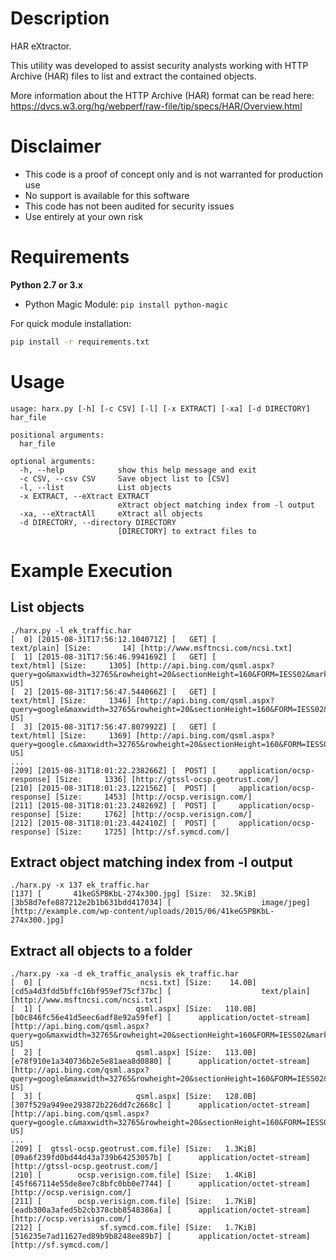 Description
===========

HAR eXtractor.

This utility was developed to assist security analysts working with HTTP
Archive (HAR) files to list and extract the contained objects.

More information about the HTTP Archive (HAR) format can be read here:
https://dvcs.w3.org/hg/webperf/raw-file/tip/specs/HAR/Overview.html

Disclaimer
==========

* This code is a proof of concept only and is not warranted for production use
* No support is available for this software
* This code has not been audited for security issues
* Use entirely at your own risk

Requirements
============

**Python 2.7 or 3.x**

* Python Magic Module: `pip install python-magic`

For quick module installation:
```bash
pip install -r requirements.txt
```

Usage
=====

```
usage: harx.py [-h] [-c CSV] [-l] [-x EXTRACT] [-xa] [-d DIRECTORY] har_file

positional arguments:
  har_file

optional arguments:
  -h, --help            show this help message and exit
  -c CSV, --csv CSV     Save object list to [CSV]
  -l, --list            List objects
  -x EXTRACT, --eXtract EXTRACT
                        eXtract object matching index from -l output
  -xa, --eXtractAll     eXtract all objects
  -d DIRECTORY, --directory DIRECTORY
                        [DIRECTORY] to extract files to
```

Example Execution
=================

List objects
------------

```
./harx.py -l ek_traffic.har
[  0] [2015-08-31T17:56:12.104071Z] [   GET] [                    text/plain] [Size:       14] [http://www.msftncsi.com/ncsi.txt]
[  1] [2015-08-31T17:56:46.994169Z] [   GET] [                     text/html] [Size:     1305] [http://api.bing.com/qsml.aspx?query=go&maxwidth=32765&rowheight=20&sectionHeight=160&FORM=IESS02&market=en-US]
[  2] [2015-08-31T17:56:47.544066Z] [   GET] [                     text/html] [Size:     1346] [http://api.bing.com/qsml.aspx?query=google&maxwidth=32765&rowheight=20&sectionHeight=160&FORM=IESS02&market=en-US]
[  3] [2015-08-31T17:56:47.807992Z] [   GET] [                     text/html] [Size:     1369] [http://api.bing.com/qsml.aspx?query=google.c&maxwidth=32765&rowheight=20&sectionHeight=160&FORM=IESS02&market=en-US]
...
[209] [2015-08-31T18:01:22.238266Z] [  POST] [     application/ocsp-response] [Size:     1336] [http://gtssl-ocsp.geotrust.com/]
[210] [2015-08-31T18:01:23.122156Z] [  POST] [     application/ocsp-response] [Size:     1453] [http://ocsp.verisign.com/]
[211] [2015-08-31T18:01:23.248269Z] [  POST] [     application/ocsp-response] [Size:     1762] [http://ocsp.verisign.com/]
[212] [2015-08-31T18:01:23.442410Z] [  POST] [     application/ocsp-response] [Size:     1725] [http://sf.symcd.com/]
```

Extract object matching index from -l output
--------------------------------------------

```
./harx.py -x 137 ek_traffic.har
[137] [       41keG5PBKbL-274x300.jpg] [Size:  32.5KiB] [3b58d7efe887212e2b1b631bdd417034] [                    image/jpeg] [http://example.com/wp-content/uploads/2015/06/41keG5PBKbL-274x300.jpg]
```

Extract all objects to a folder
-------------------------------

```
./harx.py -xa -d ek_traffic_analysis ek_traffic.har
[  0] [                      ncsi.txt] [Size:    14.0B] [cd5a4d3fdd5bffc16bf959ef75cf37bc] [                    text/plain] [http://www.msftncsi.com/ncsi.txt]
[  1] [                     qsml.aspx] [Size:   110.0B] [b0c846fc56e41d5eec6adf8e92a59fef] [      application/octet-stream] [http://api.bing.com/qsml.aspx?query=go&maxwidth=32765&rowheight=20&sectionHeight=160&FORM=IESS02&market=en-US]
[  2] [                     qsml.aspx] [Size:   113.0B] [e78f910e1a340736b2e5e81aea8d0880] [      application/octet-stream] [http://api.bing.com/qsml.aspx?query=google&maxwidth=32765&rowheight=20&sectionHeight=160&FORM=IESS02&market=en-US]
[  3] [                     qsml.aspx] [Size:   128.0B] [307f529a949ee293872b226dd7c2668c] [      application/octet-stream] [http://api.bing.com/qsml.aspx?query=google.c&maxwidth=32765&rowheight=20&sectionHeight=160&FORM=IESS02&market=en-US]
...
[209] [  gtssl-ocsp.geotrust.com.file] [Size:   1.3KiB] [09a6f239fd0bd44d43a739b64253057b] [      application/octet-stream] [http://gtssl-ocsp.geotrust.com/]
[210] [        ocsp.verisign.com.file] [Size:   1.4KiB] [45f667114e55de8ee7c8bfc0bb0e7744] [      application/octet-stream] [http://ocsp.verisign.com/]
[211] [        ocsp.verisign.com.file] [Size:   1.7KiB] [eadb300a3afed5b2cb378cbb8548386a] [      application/octet-stream] [http://ocsp.verisign.com/]
[212] [             sf.symcd.com.file] [Size:   1.7KiB] [516235e7ad11627ed89b9b8248ee89b7] [      application/octet-stream] [http://sf.symcd.com/]
```
